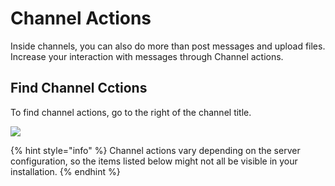 # Channel Actions

Inside channels, you can also do more than post messages and upload files. Increase your interaction with messages through Channel actions.

## Find Channel Cctions

To find channel actions, go to the right of the channel title.

![](../../../../../.gitbook/assets/2021-11-30\_01-43-15.png)

{% hint style="info" %}
Channel actions vary depending on the server configuration, so the items listed below might not all be visible in your installation.
{% endhint %}

